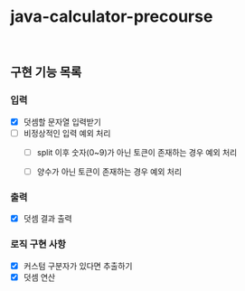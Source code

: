 # java-calculator-precourse

<br>

## 구현 기능 목록


### 입력
- [X] 덧셈할 문자열 입력받기
- [ ] 비정상적인 입력 예외 처리
  - [ ] split 이후 숫자(0~9)가 아닌 토큰이 존재하는 경우 예외 처리
  - [ ] 양수가 아닌 토큰이 존재하는 경우 예외 처리 


### 출력
- [X] 덧셈 결과 출력



### 로직 구현 사항
- [X] 커스텀 구분자가 있다면 추출하기
- [X] 덧셈 연산
